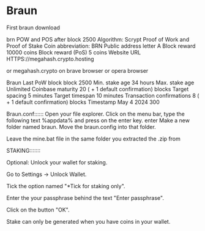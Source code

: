 # Braun
First braun download

brn POW and POS after block 2500
Algorithm: Scrypt Proof of Work and Proof of Stake
Coin abbreviation: BRN
Public address letter A
Block reward 10000 coins
Block reward (PoS) 5 coins
Website URL HTTPS://megahash.crypto.hosting

or megahash.crypto on brave browser or opera browser

Braun
Last PoW block block 2500
Min. stake age 34 hours
Max. stake age Unlimited
Coinbase maturity 20 ( + 1 default confirmation) blocks
Target spacing 5 minutes
Target timespan 10 minutes
Transaction confirmations 8 ( + 1 default confirmation) blocks
Timestamp May 4 2024 300


Braun.conf::::::
Open your file explorer.
Click on the menu bar, type the following text %appdata% and press on the enter key. enter
Make a new folder named braun. Move the braun.config into that folder.

Leave the mine.bat file in the same folder you extracted the .zip from


STAKING:::::::

Optional: Unlock your wallet for staking.

Go to Settings -> Unlock Wallet.

Tick the option named "*Tick for staking only".

Enter the your passphrase behind the text "Enter passphrase".

Click on the button "OK".

Stake can only be generated when you have coins in your wallet.

